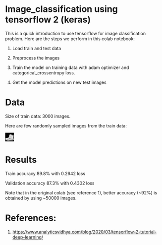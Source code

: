 # Image_classification using tensorflow 2 (keras)

This is a quick introduction to use tensorflow for image classification problem. Here are the steps we perform in this colab notebook:

1) Load train and test data 

2) Preprocess the images

3) Train the model on training data with adam optimizer and categorical_crossentropy loss.

4) Get the model predictions on new test images


# Data

Size of train data: 3000 images.

Here are few randomly sampled images from the train data:

![sample image 1](./1.png)

# Results

Train accuracy 89.8% with 0.2642 loss

Validation accuracy 87.3% with  0.4302 loss

Note that in the original colab (see reference 1), better accuracy (~92%) is obtained by using ~50000 images. 


# References:

1) https://www.analyticsvidhya.com/blog/2020/03/tensorflow-2-tutorial-deep-learning/
